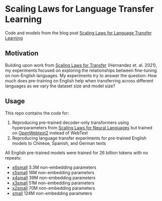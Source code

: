 # Scaling Laws for Language Transfer Learning
Code and models from the blog post [Scaling Laws for Language Transfer Learning](https://christina.kim/2021/04/11/scaling-laws-for-language-transfer-learning/)

## Motivation
Building upon work from [Scaling Laws for Transfer](https://arxiv.org/abs/2102.01293) (Hernandez et. al. 2021), my experiments focused on exploring the relationships between fine-tuning on non-English languages. My experiments try to answer the question: How much does pre-training on English help when transferring across different languages as we vary the dataset size and model size?

## Usage
This repo contains the code for: 
1) Reproducing pre-trained decoder-only transformers using hyperparameters from [Scaling Laws for Neural Languages](https://arxiv.org/abs/2001.08361) but trained on [OpenWebtext2](https://openwebtext2.readthedocs.io/en/latest/) instead of WebText 
2) Reproducing language transfer experiments for pre-trained English models to Chinese, Spanish, and German texts 

All English pre-trained models were trained for 26 billion tokens with no repeats: 
- [x6small](https://huggingface.co/christina/decoder-only-transformer-x6small) 3.3M non-embedding parameters
- [x5small](https://huggingface.co/christina/decoder-only-transformer-x5small) 16M non-embedding parameters
- [x4small](https://huggingface.co/christina/decoder-only-transformer-x4small) 39M non-embedding parameters
- [x3small](https://huggingface.co/christina/decoder-only-transformer-x3small) 51M non-embedding parameters
- [x2small](https://huggingface.co/christina/decoder-only-transformer-x2small) 70M non-embedding parameters
- [small](https://huggingface.co/christina/decoder-only-transformer-small) 124M non-embedding parameters

